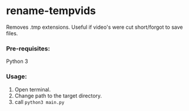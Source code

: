 # rename-tempvids
Removes .tmp extensions. Useful if video's were cut short/forgot to save files.

### Pre-requisites:
Python 3 

### Usage: 
1. Open terminal.
2. Change path to the target directory. 
3. call `python3 main.py`

